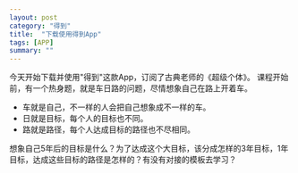 ```yaml
---
layout: post
category: "得到"
title:  "下载使用得到App"
tags: [APP]
summary: ""
---
```

今天开始下载并使用"得到"这款App，订阅了古典老师的《超级个体》。
课程开始前，有一个热身题，就是车日路的问题，尽情想象自己在路上开着车。

- 车就是自己，不一样的人会把自己想象成不一样的车。
- 日就是目标，每个人的目标也不同。
- 路就是路径，每个人达成目标的路径也不尽相同。

想象自己5年后的目标是什么？为了达成这个大目标，该分成怎样的3年目标，1年目标，达成这些目标的路径是怎样的？有没有对接的模板去学习？

 
	
 
